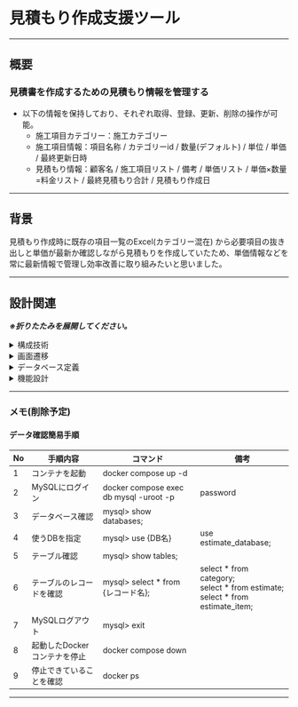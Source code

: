 # 見積もり作成支援ツール

***

## 概要

### 見積書を作成するための見積もり情報を管理する

- 以下の情報を保持しており、それぞれ取得、登録、更新、削除の操作が可能。
    - 施工項目カテゴリー：施工カテゴリー
    - 施工項目情報：項目名称 / カテゴリーid / 数量(デフォルト) / 単位 / 単価 / 最終更新日時
    - 見積もり情報：顧客名 / 施工項目リスト / 備考 / 単価リスト / 単価×数量=料金リスト / 最終見積もり合計 / 見積もり作成日

***

## 背景

見積もり作成時に既存の項目一覧のExcel(カテゴリー混在)
から必要項目の抜き出しと単価が最新か確認しながら見積もりを作成していたため、単価情報などを常に最新情報で管理し効率改善に取り組みたいと思いました。
***

## 設計関連

**_※折りたたみを展開してください。_**
<details>
<summary>構成技術</summary>

- バックエンド: Java, Spring Boot
- フロントエンド: React, TypeScript(予定)
- その他
    - MySQL
    - Docker
    - 自動テスト
    - CI (GitHub Actions)
    - AWSデプロイ

#### Spring Boot 設定

| Project     | Gradle Project |
|-------------|----------------|
| Spring Boot | 3.2.2          |
| Language    | Java           |
| Packaging   | Jar            |
| Java        | 17             |

</details>

<details>
<summary>画面遷移</summary>

![見積もり支援システム画面遷移.png](image/screenTransition.png)
</details>

<details>
<summary>データベース定義</summary>

- データ構造
  ![見積もりシステムデータ構造.png](image/dataStructure.png)
- ER図
  ![データベースER図.png](image/databaseER.png)

※要sql定義ファイル参照
</details>

<details>
<summary>機能設計</summary>

### URL設計

| カテゴリー管理機能 | 詳細           | URL            |
|-----------|--------------|----------------|
| 全件取得      | 一覧取得         | /category      |
| 新規登録      | 新規カテゴリー登録    | /category      |
| リストの編集    | 指定したidの内容更新  | /category/{id} |
| 削除        | 指定したidのデータ削除 | /category/{id} |

| 施工項目管理機能 | 詳細               | URL                               |
|----------|------------------|-----------------------------------|
| 全件取得     | 一覧取得             | /estimate-item                    |
| 絞り込み検索   | 指定したカテゴリーidで一覧取得 | /estimate-item?category-id= ⚪︎⚪︎︎ |
| 新規登録     | 新規施工項目の登録        | /estimate-item                    |
| リストの編集   | 指定したidの内容更新      | /estimate-item/{id}               |
| 削除       | 指定したidのデータ削除     | /estimate-item/{id}               |

| 見積もり情報管理機能 | 詳細           | URL            |
|------------|--------------|----------------|
| 全件取得       | 一覧取得         | /estimate      |
| 新規登録       | 新規カテゴリー登録    | /estimate      |
| リストの編集     | 指定したidの内容更新  | /estimate/{id} |
| 削除         | 指定したidのデータ削除 | /estimate/{id} |

***

</details>

***

### メモ(削除予定)

#### データ確認簡易手順

| No | 手順内容               | コマンド	                                   | 備考                                                                                 |
|----|--------------------|-----------------------------------------|------------------------------------------------------------------------------------|
| 1  | コンテナを起動	           | docker compose up -d                    |                                                                                    |
| 2  | MySQLにログイン	        | docker compose exec db mysql -uroot -p	 | password                                                                           |
| 3  | データベース確認	          | mysql> show databases;                  |                                                                                    |
| 4  | 使うDBを指定	           | mysql> use {DB名}                        | use estimate_database;                                                             |
| 5  | テーブル確認	            | mysql> show tables;                     |                                                                                    |
| 6  | テーブルのレコードを確認	      | mysql> select * from {レコード名};           | select * from category;<br>select * from estimate;<br>select * from estimate_item; |
| 7  | MySQLログアウト	        | mysql> exit                             |                                                                                    |
| 8  | 起動したDockerコンテナを停止	 | docker compose down                     |                                                                                    |
| 9  | 停止できていることを確認	      | docker ps	                              |                                                                                    |

***
